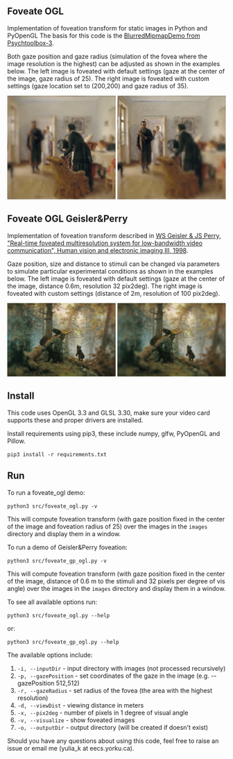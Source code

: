 ## Foveate OGL
Implementation of foveation transform for static images in Python and PyOpenGL
The basis for this code is the [BlurredMipmapDemo from Psychtoolbox-3](https://github.com/Psychtoolbox-3/Psychtoolbox-3/blob/master/Psychtoolbox/PsychDemos/BlurredMipmapDemo.m).

Both gaze position and gaze radius (simulation of the fovea where the image resolution is the highest) can be adjusted as shown in the examples below. The left image is foveated with default settings (gaze at the center of the image, gaze radius of 25). The right image is foveated with custom settings (gaze location set to (200,200) and gaze radius of 35).

<div>
    <img src="examples/Yarbus_scaled_default.jpg" width="250" title="Default settings"/>
    <img src="examples/Yarbus_scaled_custom.jpg" width="250" title="Custom settings"/>
</div>


## Foveate OGL Geisler&Perry
Implementation of foveation transform described in [WS Geisler & JS Perry, "Real-time foveated multiresolution system for low-bandwidth video communication", Human vision and electronic imaging III, 1998](https://www.spiedigitallibrary.org/proceedings/Download?fullDOI=10.1117/12.320120).

Gaze position, size and distance to stimuli can be changed via parameters to simulate particular experimental conditions as shown in the examples below. The left image is foveated with default settings (gaze at the center of the image, distance 0.6m, resolution 32 pix2deg). The right image is foveated with custom settings (distance of 2m, resolution of 100 pix2deg).

<div>
    <img src="examples/Yarbus_Shishkin_gp_default.jpg" width="250" title="Default settings"/>
    <img src="examples/Yarbus_Shishkin_gp_custom.jpg" width="250" title="Custom settings"/>
</div>

## Install

This code uses OpenGL 3.3 and GLSL 3.30, make sure your video card supports these and proper drivers are installed.

Install requirements using pip3, these include numpy, glfw, PyOpenGL and Pillow.
```
pip3 install -r requirements.txt
```

## Run

To run a foveate_ogl demo:
```
python3 src/foveate_ogl.py -v
```

This will compute foveation transform (with gaze position fixed in the center of the image and foveation radius of 25) over the images in the ```images``` directory and display them in a window.


To run a demo of Geisler&Perry foveation:
```
python3 src/foveate_gp_ogl.py -v
```

This will compute foveation transform (with gaze position fixed in the center of the image, distance of 0.6 m to the stimuli and 32 pixels per degree of vis angle) over the images in the ```images``` directory and display them in a window.


To see all available options run:
```
python3 src/foveate_ogl.py --help
```

or:

```
python3 src/foveate_gp_ogl.py --help
```

The available options include:
1. ```-i, --inputDir``` - input directory with images (not processed recursively)
2. ```-p, --gazePosition``` - set coordinates of the gaze in the image (e.g. --gazePosition 512,512)
3. ```-r, --gazeRadius``` - set radius of the fovea (the area with the highest resolution)
4. ```-d, --viewDist``` - viewing distance in meters
5. ```-x, --pix2deg``` - number of pixels in 1 degree of visual angle
4. ```-v, --visualize``` - show foveated images
5. ```-o, --outputDir``` - output directory (will be created if doesn't exist)





Should you have any questions about using this code, feel free to raise an issue or email me (yulia_k at eecs.yorku.ca).

